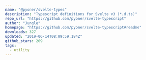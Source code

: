 ```yaml
---
name: "@pyoner/svelte-types"
description: "Typescript definitions for Svelte v3 (*.d.ts)"
repo_url: "https://github.com/pyoner/svelte-typescript"
author: "Jungle"
homepage: "https://github.com/pyoner/svelte-typescript#readme"
downloads: 327
updated: "2019-06-14T08:09:59.184Z"
github_stars: 209
tags: 
  - utility
---
```

